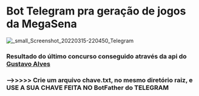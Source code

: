 # Bot Telegram pra geração de jogos da MegaSena

![_small_Screenshot_20220315-220450_Telegram](https://user-images.githubusercontent.com/67715164/158497243-196a3b23-945a-4e61-8d62-d0597d21815e.jpg)

### 


### Resultado do último concurso conseguido através da api do [Gustavo Alves](https://github.com/guto-alves/loterias-api)


### -->>>>> Crie um arquivo chave.txt, no mesmo diretório raiz, e USE A SUA CHAVE FEITA NO BotFather do TELEGRAM
